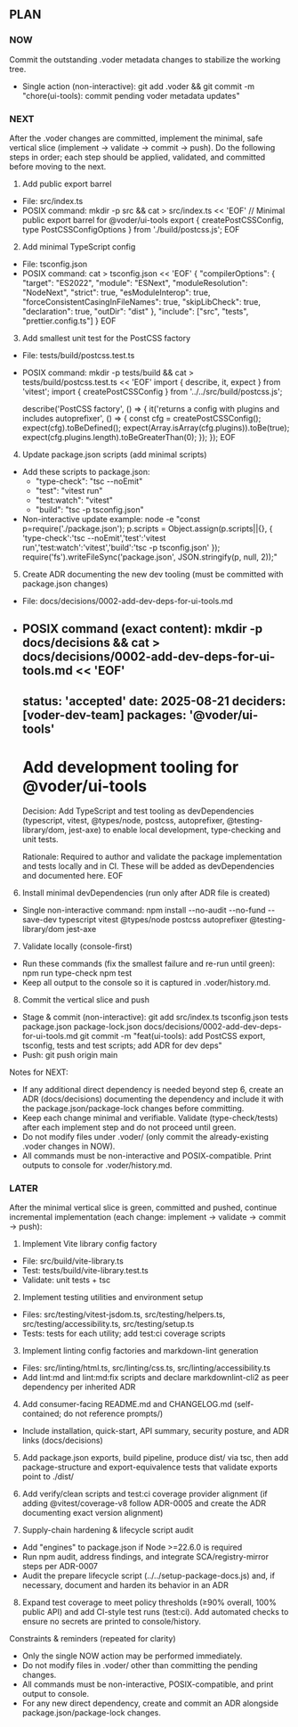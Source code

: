 ## PLAN

### NOW
Commit the outstanding .voder metadata changes to stabilize the working tree.

- Single action (non-interactive):
  git add .voder && git commit -m "chore(ui-tools): commit pending voder metadata updates"

### NEXT
After the .voder changes are committed, implement the minimal, safe vertical slice (implement → validate → commit → push). Do the following steps in order; each step should be applied, validated, and committed before moving to the next.

1) Add public export barrel
- File: src/index.ts
- POSIX command:
  mkdir -p src && cat > src/index.ts << 'EOF'
  // Minimal public export barrel for @voder/ui-tools
  export { createPostCSSConfig, type PostCSSConfigOptions } from './build/postcss.js';
  EOF

2) Add minimal TypeScript config
- File: tsconfig.json
- POSIX command:
  cat > tsconfig.json << 'EOF'
  {
    "compilerOptions": {
      "target": "ES2022",
      "module": "ESNext",
      "moduleResolution": "NodeNext",
      "strict": true,
      "esModuleInterop": true,
      "forceConsistentCasingInFileNames": true,
      "skipLibCheck": true,
      "declaration": true,
      "outDir": "dist"
    },
    "include": ["src", "tests", "prettier.config.ts"]
  }
  EOF

3) Add smallest unit test for the PostCSS factory
- File: tests/build/postcss.test.ts
- POSIX command:
  mkdir -p tests/build && cat > tests/build/postcss.test.ts << 'EOF'
  import { describe, it, expect } from 'vitest';
  import { createPostCSSConfig } from '../../src/build/postcss.js';

  describe('PostCSS factory', () => {
    it('returns a config with plugins and includes autoprefixer', () => {
      const cfg = createPostCSSConfig();
      expect(cfg).toBeDefined();
      expect(Array.isArray(cfg.plugins)).toBe(true);
      expect(cfg.plugins.length).toBeGreaterThan(0);
    });
  });
  EOF

4) Update package.json scripts (add minimal scripts)
- Add these scripts to package.json:
  - "type-check": "tsc --noEmit"
  - "test": "vitest run"
  - "test:watch": "vitest"
  - "build": "tsc -p tsconfig.json"
- Non-interactive update example:
  node -e "const p=require('./package.json'); p.scripts = Object.assign(p.scripts||{}, { 'type-check':'tsc --noEmit','test':'vitest run','test:watch':'vitest','build':'tsc -p tsconfig.json' }); require('fs').writeFileSync('package.json', JSON.stringify(p, null, 2));"

5) Create ADR documenting the new dev tooling (must be committed with package.json changes)
- File: docs/decisions/0002-add-dev-deps-for-ui-tools.md
- POSIX command (exact content):
  mkdir -p docs/decisions && cat > docs/decisions/0002-add-dev-deps-for-ui-tools.md << 'EOF'
  ---
  status: 'accepted'
  date: 2025-08-21
  deciders: [voder-dev-team]
  packages: '@voder/ui-tools'
  ---
  # Add development tooling for @voder/ui-tools

  Decision: Add TypeScript and test tooling as devDependencies (typescript, vitest, @types/node, postcss, autoprefixer, @testing-library/dom, jest-axe) to enable local development, type-checking and unit tests.

  Rationale: Required to author and validate the package implementation and tests locally and in CI. These will be added as devDependencies and documented here.
  EOF

6) Install minimal devDependencies (run only after ADR file is created)
- Single non-interactive command:
  npm install --no-audit --no-fund --save-dev typescript vitest @types/node postcss autoprefixer @testing-library/dom jest-axe

7) Validate locally (console-first)
- Run these commands (fix the smallest failure and re-run until green):
  npm run type-check
  npm test
- Keep all output to the console so it is captured in .voder/history.md.

8) Commit the vertical slice and push
- Stage & commit (non-interactive):
  git add src/index.ts tsconfig.json tests package.json package-lock.json docs/decisions/0002-add-dev-deps-for-ui-tools.md
  git commit -m "feat(ui-tools): add PostCSS export, tsconfig, tests and test scripts; add ADR for dev deps"
- Push:
  git push origin main

Notes for NEXT:
- If any additional direct dependency is needed beyond step 6, create an ADR (docs/decisions) documenting the dependency and include it with the package.json/package-lock changes before committing.
- Keep each change minimal and verifiable. Validate (type-check/tests) after each implement step and do not proceed until green.
- Do not modify files under .voder/ (only commit the already-existing .voder changes in NOW).
- All commands must be non-interactive and POSIX-compatible. Print outputs to console for .voder/history.md.

### LATER
After the minimal vertical slice is green, committed and pushed, continue incremental implementation (each change: implement → validate → commit → push):

1) Implement Vite library config factory
- File: src/build/vite-library.ts
- Test: tests/build/vite-library.test.ts
- Validate: unit tests + tsc

2) Implement testing utilities and environment setup
- Files: src/testing/vitest-jsdom.ts, src/testing/helpers.ts, src/testing/accessibility.ts, src/testing/setup.ts
- Tests: tests for each utility; add test:ci coverage scripts

3) Implement linting config factories and markdown-lint generation
- Files: src/linting/html.ts, src/linting/css.ts, src/linting/accessibility.ts
- Add lint:md and lint:md:fix scripts and declare markdownlint-cli2 as peer dependency per inherited ADR

4) Add consumer-facing README.md and CHANGELOG.md (self-contained; do not reference prompts/)
- Include installation, quick-start, API summary, security posture, and ADR links (docs/decisions)

5) Add package.json exports, build pipeline, produce dist/ via tsc, then add package-structure and export-equivalence tests that validate exports point to ./dist/

6) Add verify/clean scripts and test:ci coverage provider alignment (if adding @vitest/coverage-v8 follow ADR-0005 and create the ADR documenting exact version alignment)

7) Supply-chain hardening & lifecycle script audit
- Add "engines" to package.json if Node >=22.6.0 is required
- Run npm audit, address findings, and integrate SCA/registry-mirror steps per ADR-0007
- Audit the prepare lifecycle script (../../setup-package-docs.js) and, if necessary, document and harden its behavior in an ADR

8) Expand test coverage to meet policy thresholds (≥90% overall, 100% public API) and add CI-style test runs (test:ci). Add automated checks to ensure no secrets are printed to console/history.

Constraints & reminders (repeated for clarity)
- Only the single NOW action may be performed immediately.
- Do not modify files in .voder/ other than committing the pending changes.
- All commands must be non-interactive, POSIX-compatible, and print output to console.
- For any new direct dependency, create and commit an ADR alongside package.json/package-lock changes.